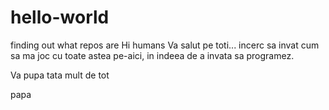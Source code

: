 # hello-world
finding out what repos are
Hi humans
Va salut pe toti... incerc sa invat cum sa ma joc cu toate astea pe-aici, in indeea de a invata sa programez.

Va pupa tata mult de tot

papa
